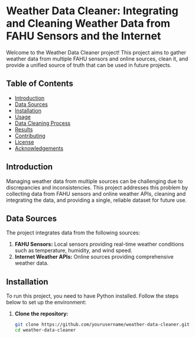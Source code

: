 # Weather Data Cleaner: Integrating and Cleaning Weather Data from FAHU Sensors and the Internet

Welcome to the Weather Data Cleaner project! This project aims to gather weather data from multiple FAHU sensors and online sources, clean it, and provide a unified source of truth that can be used in future projects.

## Table of Contents

- [Introduction](#introduction)
- [Data Sources](#data-sources)
- [Installation](#installation)
- [Usage](#usage)
- [Data Cleaning Process](#data-cleaning-process)
- [Results](#results)
- [Contributing](#contributing)
- [License](#license)
- [Acknowledgements](#acknowledgements)

## Introduction

Managing weather data from multiple sources can be challenging due to discrepancies and inconsistencies. This project addresses this problem by collecting data from FAHU sensors and online weather APIs, cleaning and integrating the data, and providing a single, reliable dataset for future use.

## Data Sources

The project integrates data from the following sources:

1. **FAHU Sensors:** Local sensors providing real-time weather conditions such as temperature, humidity, and wind speed.
2. **Internet Weather APIs:** Online sources providing comprehensive weather data.

## Installation

To run this project, you need to have Python installed. Follow the steps below to set up the environment:

1. **Clone the repository:**

   ```bash
   git clone https://github.com/yourusername/weather-data-cleaner.git
   cd weather-data-cleaner
